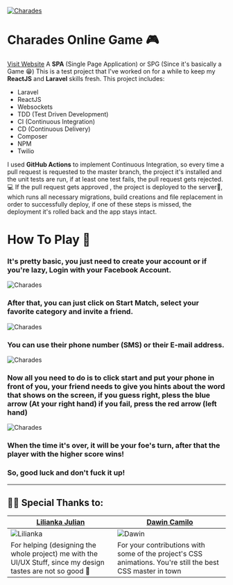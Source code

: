 [![Charades](https://charades.live/svg/charades-logo.svg)](https://charades.live/)

# Charades Online Game 🎮
[Visit Website](https://charades.live)
A **SPA** (Single Page Application) or SPG (Since it's basically a Game 😁)
This is a test project that I've worked on for a while to keep my **ReactJS** and **Laravel** skills fresh. This project includes:

  - Laravel
  - ReactJS 
  - Websockets
  - TDD (Test Driven Development)
  - CI (Continuous Integration)
  - CD (Continuous Delivery)
  - Composer
  - NPM
  - Twilio

I used **GitHub Actions** to implement Continuous Integration, so every time a pull request is requested to the master branch, the project it's installed and the unit tests are run, if at least one test fails, the pull request gets rejected.💻
If the pull request gets approved , the project is deployed to the server🚀, which runs all necessary migrations, build creations and file replacement in order to successfully deploy, if one of these steps is missed, the deployment it's rolled back and the app stays intact.

# How To Play 📝
### It's pretty basic, you just need to create your account or if you're lazy, Login with your Facebook Account.
![Charades](https://ramsesdelr.com/charades-how-to/register.gif)

### After that, you can just click on **Start Match**, select your favorite category and invite a friend.
![Charades](https://ramsesdelr.com/charades-how-to/match-start.gif)
### You can use their phone number (SMS) or their E-mail address.
![Charades](https://ramsesdelr.com/charades-how-to/match-invite.jpg)

### Now all you need to do is to click start and put your phone in front of you, your friend needs to give you hints about the word that shows on the screen, if you guess right, pless the blue arrow (At your right hand) if you fail, press the red arrow (left hand)
![Charades](https://ramsesdelr.com/charades-how-to/playing-match.jpg)

### When the time it's over, it will be your foe's turn, after that the player with the higher score wins! 
### So, good luck and don't fuck it up!
--------------------------------------------

## 🙇‍♂️ Special Thanks to: 

| [Lilianka Julian](https://github.com/Lilianka)| [Dawin Camilo](https://github.com/dawin09) |
| ----------- | ----------- |
| ![Lilianka](https://avatars2.githubusercontent.com/u/14279130?s=260&u=e9c3b2a1e9b73d840437e731109ea03be837c00b&v=4) | ![Dawin](https://avatars3.githubusercontent.com/u/6145283?s=360&u=927d27fb2d67250ca59c4c5975e71936cdb81166&v=4) |
| For helping (designing the whole project) me  with the UI/UX Stuff, since my design tastes are not so good 🤣 | For your contributions with some of the project's CSS animations. You're still the best CSS master in town|

